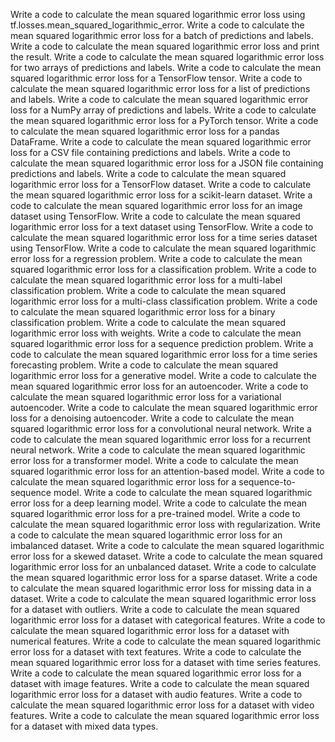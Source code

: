 Write a code to calculate the mean squared logarithmic error loss using tf.losses.mean_squared_logarithmic_error.
Write a code to calculate the mean squared logarithmic error loss for a batch of predictions and labels.
Write a code to calculate the mean squared logarithmic error loss and print the result.
Write a code to calculate the mean squared logarithmic error loss for two arrays of predictions and labels.
Write a code to calculate the mean squared logarithmic error loss for a TensorFlow tensor.
Write a code to calculate the mean squared logarithmic error loss for a list of predictions and labels.
Write a code to calculate the mean squared logarithmic error loss for a NumPy array of predictions and labels.
Write a code to calculate the mean squared logarithmic error loss for a PyTorch tensor.
Write a code to calculate the mean squared logarithmic error loss for a pandas DataFrame.
Write a code to calculate the mean squared logarithmic error loss for a CSV file containing predictions and labels.
Write a code to calculate the mean squared logarithmic error loss for a JSON file containing predictions and labels.
Write a code to calculate the mean squared logarithmic error loss for a TensorFlow dataset.
Write a code to calculate the mean squared logarithmic error loss for a scikit-learn dataset.
Write a code to calculate the mean squared logarithmic error loss for an image dataset using TensorFlow.
Write a code to calculate the mean squared logarithmic error loss for a text dataset using TensorFlow.
Write a code to calculate the mean squared logarithmic error loss for a time series dataset using TensorFlow.
Write a code to calculate the mean squared logarithmic error loss for a regression problem.
Write a code to calculate the mean squared logarithmic error loss for a classification problem.
Write a code to calculate the mean squared logarithmic error loss for a multi-label classification problem.
Write a code to calculate the mean squared logarithmic error loss for a multi-class classification problem.
Write a code to calculate the mean squared logarithmic error loss for a binary classification problem.
Write a code to calculate the mean squared logarithmic error loss with weights.
Write a code to calculate the mean squared logarithmic error loss for a sequence prediction problem.
Write a code to calculate the mean squared logarithmic error loss for a time series forecasting problem.
Write a code to calculate the mean squared logarithmic error loss for a generative model.
Write a code to calculate the mean squared logarithmic error loss for an autoencoder.
Write a code to calculate the mean squared logarithmic error loss for a variational autoencoder.
Write a code to calculate the mean squared logarithmic error loss for a denoising autoencoder.
Write a code to calculate the mean squared logarithmic error loss for a convolutional neural network.
Write a code to calculate the mean squared logarithmic error loss for a recurrent neural network.
Write a code to calculate the mean squared logarithmic error loss for a transformer model.
Write a code to calculate the mean squared logarithmic error loss for an attention-based model.
Write a code to calculate the mean squared logarithmic error loss for a sequence-to-sequence model.
Write a code to calculate the mean squared logarithmic error loss for a deep learning model.
Write a code to calculate the mean squared logarithmic error loss for a pre-trained model.
Write a code to calculate the mean squared logarithmic error loss with regularization.
Write a code to calculate the mean squared logarithmic error loss for an imbalanced dataset.
Write a code to calculate the mean squared logarithmic error loss for a skewed dataset.
Write a code to calculate the mean squared logarithmic error loss for an unbalanced dataset.
Write a code to calculate the mean squared logarithmic error loss for a sparse dataset.
Write a code to calculate the mean squared logarithmic error loss for missing data in a dataset.
Write a code to calculate the mean squared logarithmic error loss for a dataset with outliers.
Write a code to calculate the mean squared logarithmic error loss for a dataset with categorical features.
Write a code to calculate the mean squared logarithmic error loss for a dataset with numerical features.
Write a code to calculate the mean squared logarithmic error loss for a dataset with text features.
Write a code to calculate the mean squared logarithmic error loss for a dataset with time series features.
Write a code to calculate the mean squared logarithmic error loss for a dataset with image features.
Write a code to calculate the mean squared logarithmic error loss for a dataset with audio features.
Write a code to calculate the mean squared logarithmic error loss for a dataset with video features.
Write a code to calculate the mean squared logarithmic error loss for a dataset with mixed data types.